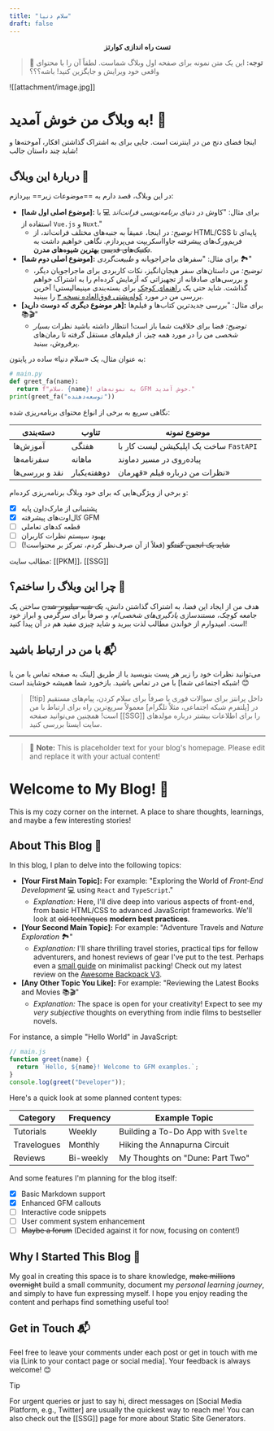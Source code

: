```yaml
---
title: "سلام دنیا"
draft: false
---
```


<center><b>تست راه اندازی کوارتز</b></center>

> 📢 **توجه:** این یک متن نمونه برای صفحه اول وبلاگ شماست. لطفاً آن را با محتوای واقعی خود ویرایش و جایگزین کنید! باشه؟؟؟

![[attachment/image.jpg]]

# به وبلاگ من خوش آمدید! 👋

اینجا فضای دنج من در اینترنت است. جایی برای به اشتراک گذاشتن افکار، آموخته‌ها و شاید چند داستان جالب!

## دربارهٔ این وبلاگ 📝

در این وبلاگ، قصد دارم به ==موضوعات زیر== بپردازم:

*   **[موضوع اصلی اول شما]:** برای مثال: "کاوش در دنیای *برنامه‌نویسی فرانت‌اند* 💻 با استفاده از `Vue.js` و `Nuxt`."
    *   *توضیح:* در اینجا، عمیقاً به جنبه‌های مختلف فرانت‌اند، از HTML/CSS پایه‌ای تا فریم‌ورک‌های پیشرفته جاوااسکریپت می‌پردازم. نگاهی خواهیم داشت به ~~تکنیک‌های قدیمی~~ **بهترین شیوه‌های مدرن**.
*   **[موضوع اصلی دوم شما]:** برای مثال: "سفرهای ماجراجویانه و _طبیعت‌گردی_ 🏞️"
    *   *توضیح:* من داستان‌های سفر هیجان‌انگیز، نکات کاربردی برای ماجراجویان دیگر، و بررسی‌های صادقانه از تجهیزاتی که آزمایش کرده‌ام را به اشتراک خواهم گذاشت. شاید حتی یک <u>راهنمای کوچک</u> برای بسته‌بندی مینیمالیستی! آخرین بررسی من در مورد [کوله‌پشتی فوق‌العاده نسخه ۳](https://example.com/awesome-backpack-review-fa) را ببینید.
*   **[هر موضوع دیگری که دوست دارید]:** برای مثال: "بررسی جدیدترین کتاب‌ها و فیلم‌ها 📚🎬"
    *   *توضیح:* فضا برای خلاقیت شما باز است! انتظار داشته باشید نظرات *بسیار شخصی* من را در مورد همه چیز، از فیلم‌های مستقل گرفته تا رمان‌های پرفروش، ببینید.

به عنوان مثال، یک «سلام دنیا» ساده در پایتون:

```python
# main.py
def greet_fa(name):
  return f"سلام، {name}! به نمونه‌های GFM خوش آمدید."
print(greet_fa("توسعه‌دهنده"))
```

نگاهی سریع به برخی از انواع محتوای برنامه‌ریزی شده:

| دسته‌بندی        | تناوب     | موضوع نمونه                      |
|-----------------|-----------|----------------------------------|
| آموزش‌ها        | هفتگی     | ساخت یک اپلیکیشن لیست کار با `FastAPI` |
| سفرنامه‌ها      | ماهانه    | پیاده‌روی در مسیر دماوند          |
| نقد و بررسی‌ها   | دوهفته‌یکبار | نظرات من درباره فیلم «قهرمان»   |

و برخی از ویژگی‌هایی که برای خود وبلاگ برنامه‌ریزی کرده‌ام:

- [x] پشتیبانی از مارک‌داون پایه
- [x] کال‌اوت‌های پیشرفته GFM
- [ ] قطعه کدهای تعاملی
- [ ] بهبود سیستم نظرات کاربران
- [ ] ~~شاید یک انجمن گفتگو~~ (فعلاً از آن صرف‌نظر کردم، تمرکز بر محتواست!)

مطالب سایت: [[PKM]]، [[SSG]]

## چرا این وبلاگ را ساختم؟ 🤔

هدف من از ایجاد این فضا، به اشتراک گذاشتن دانش، ~~یک شبه میلیونر شدن~~ ساختن یک جامعه کوچک، مستندسازی *یادگیری‌های شخصی‌ام*، و صرفاً برای سرگرمی و ابراز خود است. امیدوارم از خواندن مطالب لذت ببرید و شاید چیزی مفید هم در آن پیدا کنید!

## با من در ارتباط باشید 📬

می‌توانید نظرات خود را زیر هر پست بنویسید یا از طریق [لینک به صفحه تماس با من یا شبکه اجتماعی شما] با من در تماس باشید. بازخورد شما همیشه خوشایند است! 😊

> [!tip] داخل پرانتز
> برای سوالات فوری یا صرفاً برای سلام کردن، پیام‌های مستقیم در [پلتفرم شبکه اجتماعی، مثلاً تلگرام] معمولاً سریع‌ترین راه برای ارتباط با من است! همچنین می‌توانید صفحه [[SSG]] را برای اطلاعات بیشتر درباره مولدهای سایت ایستا بررسی کنید.

---

> 📢 **Note:** This is placeholder text for your blog's homepage. Please edit and replace it with your actual content!

# Welcome to My Blog! 👋

This is my cozy corner on the internet. A place to share thoughts, learnings, and maybe a few interesting stories!

## About This Blog 📝

In this blog, I plan to delve into the following topics:

*   **[Your First Main Topic]:** For example: "Exploring the World of *Front-End Development* 💻 using `React` and `TypeScript`."
    *   *Explanation:* Here, I'll dive deep into various aspects of front-end, from basic HTML/CSS to advanced JavaScript frameworks. We'll look at ~~old techniques~~ **modern best practices**.
*   **[Your Second Main Topic]:** For example: "Adventure Travels and _Nature Exploration_ 🏞️"
    *   *Explanation:* I'll share thrilling travel stories, practical tips for fellow adventurers, and honest reviews of gear I've put to the test. Perhaps even a <u>small guide</u> on minimalist packing! Check out my latest review on the [Awesome Backpack V3](https://example.com/awesome-backpack-review).
*   **[Any Other Topic You Like]:** For example: "Reviewing the Latest Books and Movies 📚🎬"
    *   *Explanation:* The space is open for your creativity! Expect to see my *very subjective* thoughts on everything from indie films to bestseller novels.

For instance, a simple "Hello World" in JavaScript:

```javascript
// main.js
function greet(name) {
  return `Hello, ${name}! Welcome to GFM examples.`;
}
console.log(greet("Developer"));
```

Here's a quick look at some planned content types:

| Category         | Frequency | Example Topic                     |
|------------------|-----------|-----------------------------------|
| Tutorials        | Weekly    | Building a To-Do App with `Svelte`|
| Travelogues      | Monthly   | Hiking the Annapurna Circuit      |
| Reviews          | Bi-weekly | My Thoughts on "Dune: Part Two"   |

And some features I'm planning for the blog itself:

- [x] Basic Markdown support
- [x] Enhanced GFM callouts
- [ ] Interactive code snippets
- [ ] User comment system enhancement
- [ ] ~~Maybe a forum~~ (Decided against it for now, focusing on content!)

## Why I Started This Blog 🤔

My goal in creating this space is to share knowledge, ~~make millions overnight~~ build a small community, document my *personal learning journey*, and simply to have fun expressing myself. I hope you enjoy reading the content and perhaps find something useful too!

## Get in Touch 📬

Feel free to leave your comments under each post or get in touch with me via [Link to your contact page or social media]. Your feedback is always welcome! 😊

> [!TIP]
> For urgent queries or just to say hi, direct messages on [Social Media Platform, e.g., Twitter] are usually the quickest way to reach me! You can also check out the [[SSG]] page for more about Static Site Generators.

